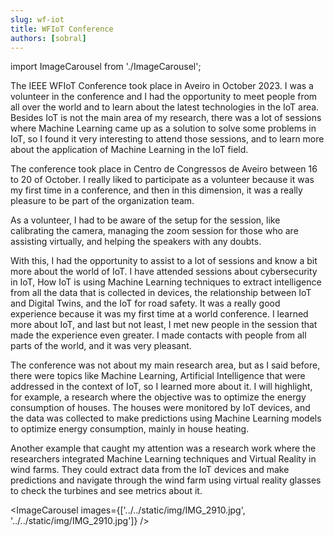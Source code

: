 ```yaml
---
slug: wf-iot
title: WFIoT Conference
authors: [sobral]
---
```


import ImageCarousel from './ImageCarousel';

The IEEE WFIoT Conference took place in Aveiro in October 2023. I was a volunteer in the conference and I had the opportunity to meet people from all over the world and to learn about the latest technologies in the IoT area. Besides IoT is not the main area of my research, there was a lot of sessions where Machine Learning came up as a solution to solve some problems in IoT, so I found it very interesting to attend those sessions, and to learn more about the application of Machine Learning in the IoT field.

The conference took place in Centro de Congressos de Aveiro between 16 to 20 of October. I really liked to participate as a volunteer because it was my first time in a conference, and then in this dimension, it was a really pleasure to be part of the organization team. 

As a volunteer, I had to be aware of the setup for the session, like calibrating the camera, managing the zoom session for those who are assisting virtually, and helping the speakers with any doubts. 

With this, I had the opportunity to assist to a lot of sessions and know a bit more about the world of IoT. I have attended sessions about cybersecurity in IoT, How IoT is using Machine Learning techniques to extract intelligence from all the data that is collected in devices, the relationship between IoT and Digital Twins, and the IoT for road safety. It was a really good experience because it was my first time at a world conference. I learned more about IoT, and last but not least, I met new people in the session that made the experience even greater. I made contacts with people from all parts of the world, and it was very pleasant.

The conference was not about my main research area, but as I said before, there were topics like Machine Learning, Artificial Intelligence that were addressed in the context of IoT, so I learned more about it. I will highlight, for example, a research where the objective was to optimize the energy consumption of houses. The houses were monitored by IoT devices, and the data was collected to make predictions using Machine Learning models to optimize energy consumption, mainly in house heating.

Another example that caught my attention was a research work where the researchers integrated Machine Learning techniques and Virtual Reality in wind farms. They could extract data from the IoT devices and make predictions and navigate through the wind farm using virtual reality glasses to check the turbines and see metrics about it.


<ImageCarousel images={['../../static/img/IMG_2910.jpg', '../../static/img/IMG_2910.jpg']} />
